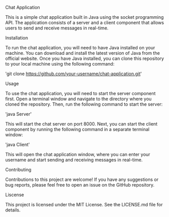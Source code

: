 Chat Application

This is a simple chat application built in Java using the socket programming API. The application consists of a server and a client component that allows users to send and receive messages in real-time.


Installation

To run the chat application, you will need to have Java installed on your machine. You can download and install the latest version of Java from the official website.
Once you have Java installed, you can clone this repository to your local machine using the following command:

'git clone https://github.com/your-username/chat-application.git'


Usage

To use the chat application, you will need to start the server component first. Open a terminal window and navigate to the directory where you cloned the repository. Then, run the following command to start the server:

'java Server'

This will start the chat server on port 8000.
Next, you can start the client component by running the following command in a separate terminal window:

'java Client'

This will open the chat application window, where you can enter your username and start sending and receiving messages in real-time.


Contributing

Contributions to this project are welcome! If you have any suggestions or bug reports, please feel free to open an issue on the GitHub repository.


Liscense

This project is licensed under the MIT License. See the LICENSE.md file for details.
